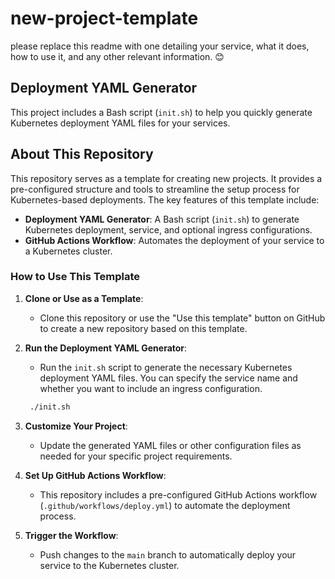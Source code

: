 # new-project-template

please replace this readme with one detailing your service, what it does, how to use it, and any other relevant information. 😊

## Deployment YAML Generator

This project includes a Bash script (`init.sh`) to help you quickly generate Kubernetes deployment YAML files for your services.

## About This Repository

This repository serves as a template for creating new projects. It provides a pre-configured structure and tools to streamline the setup process for Kubernetes-based deployments. The key features of this template include:

- **Deployment YAML Generator**: A Bash script (`init.sh`) to generate Kubernetes deployment, service, and optional ingress configurations.
- **GitHub Actions Workflow**: Automates the deployment of your service to a Kubernetes cluster.

### How to Use This Template

1. **Clone or Use as a Template**:
   - Clone this repository or use the "Use this template" button on GitHub to create a new repository based on this template.

2. **Run the Deployment YAML Generator**:
   - Run the `init.sh` script to generate the necessary Kubernetes deployment YAML files. You can specify the service name and whether you want to include an ingress configuration.

   ```bash
    ./init.sh 
    ```

3. **Customize Your Project**:
   - Update the generated YAML files or other configuration files as needed for your specific project requirements.

4. **Set Up GitHub Actions Workflow**:
   - This repository includes a pre-configured GitHub Actions workflow (`.github/workflows/deploy.yml`) to automate the deployment process.

5. **Trigger the Workflow**:
   - Push changes to the `main` branch to automatically deploy your service to the Kubernetes cluster.
